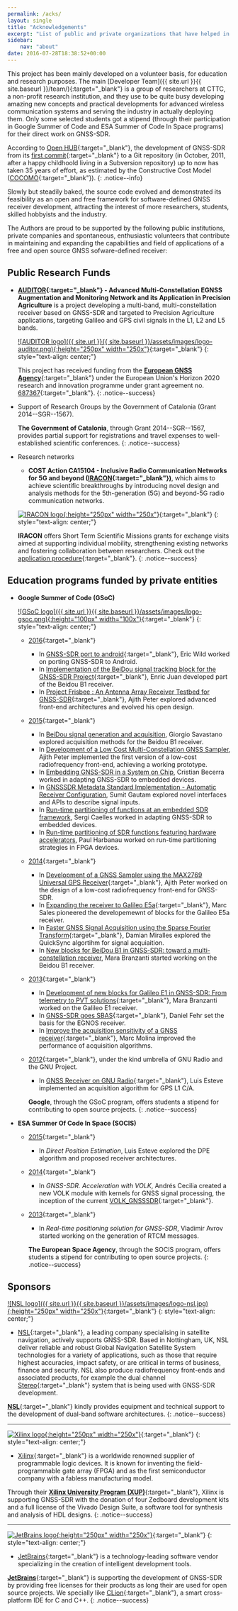 ```yaml
---
permalink: /acks/
layout: single
title: "Acknowledgements"
excerpt: "List of public and private organizations that have helped in the development of GNSS-SDR."
sidebar:
    nav: "about"
date: 2016-07-28T18:38:52+00:00
---
```


This project has been mainly developed on a volunteer basis, for education and research purposes. The main [Developer Team]({{ site.url }}{{ site.baseurl }}/team/){:target="_blank"} is a group of researchers at CTTC, a non-profit research institution, and they use to be quite busy developing amazing new concepts and practical developments for advanced wireless communication systems and serving the industry in actually deploying them. Only some selected students  got a stipend (through their participation in Google Summer of Code and ESA Summer of Code In Space programs) for their direct work on GNSS-SDR.  

According to [Open HUB](https://www.openhub.net/p/gnss-sdr){:target="_blank"}, the development of GNSS-SDR from its [first commit](https://github.com/gnss-sdr/gnss-sdr/commit/228fa3b797dba7d0192f751e7e25a7b8348f9326){:target="_blank"} to a Git repository (in October, 2011, after a happy childhoold living in a Subversion repository) up to now has taken 35 years of effort, as estimated by the Constructive Cost Model ([COCOMO](https://en.wikipedia.org/wiki/COCOMO){:target="_blank"}).
{: .notice--info}

Slowly but steadily baked, the source code evolved and demonstrated its feasibility as an open and free framework for software-defined GNSS receiver development, attracting the interest of more researchers, students, skilled hobbyists and the industry.


The Authors are proud to be supported by the following public institutions, private companies and spontaneous, enthusiastic volunteers that contribute in maintaining and expanding the capabilities and field of applications of a free and open source GNSS sofware-defined receiver:



## Public Research Funds


* **[AUDITOR](http://www.auditor-project.eu/index.html){:target="_blank"} - Advanced Multi-Constellation EGNSS Augmentation and Monitoring Network and its Application in Precision Agriculture** is a project developing a multi-band, multi-constellation receiver based on GNSS-SDR and targeted to Precision Agriculture applications, targeting Galileo and GPS civil signals in the L1, L2 and L5 bands.

  [![AUDITOR logo]({{ site.url }}{{ site.baseurl }}/assets/images/logo-auditor.png){:height="250px" width="250x"}](http://www.auditor-project.eu/index.html){:target="_blank"}
  {: style="text-align: center;"}

  This project has received funding from the [**European GNSS Agency**](http://www.gsa.europa.eu/){:target="_blank"} under the European Union's Horizon 2020 research and innovation programme under grant agreement no. [687367](http://cordis.europa.eu/project/rcn/199301_en.html){:target="_blank"}.
  {: .notice--success}



* Support of Research Groups by the Government of Catalonia (Grant 2014--SGR--1567).

  **The Government of Catalonia**, through Grant 2014--SGR--1567, provides partial support for registrations and travel expenses to well-established scientific conferences.
  {: .notice--success}

* Research networks

  - **COST Action CA15104 - Inclusive Radio Communication Networks for 5G and beyond ([IRACON](http://www.iracon.org){:target="_blank"})**, which aims to achieve scientific breakthroughs by introducing novel design and analysis methods for the 5th-generation (5G) and beyond-5G radio communication networks.

  [![IRACON logo](http://www.iracon.org/wp-content/uploads/2016/03/iracon-logo-big.jpg){:height="250px" width="250x"}](http://www.iracon.org){:target="_blank"}
  {: style="text-align: center;"}

   **IRACON** offers Short Term Scientific Missions grants for exchange visits aimed at supporting individual mobility, strengthening existing networks and fostering collaboration between researchers. Check out the [application procedure](http://www.iracon.org/stsm/){:target="_blank"}.
   {: .notice--success}


## Education programs funded by private entities

* **Google Summer of Code (GSoC)**

    [![GSoC logo]({{ site.url }}{{ site.baseurl }}/assets/images/logo-gsoc.png){:height="100px" width="100x"}](https://developers.google.com/open-source/gsoc/){:target="_blank"}
    {: style="text-align: center;"}

     * [2016](https://summerofcode.withgoogle.com/organizations/?sp-search=gnss-sdr){:target="_blank"}
          - In [GNSS-SDR port to android](https://summerofcode.withgoogle.com/projects/?sp-page=2#4871316700135424){:target="_blank"}, Eric Wild worked on porting GNSS-SDR to Android.
          - In [Implementation of the BeiDou signal tracking block for the GNSS-SDR Project](https://summerofcode.withgoogle.com/projects/?sp-page=2#5537250955755520){:target="_blank"}, Enric Juan developed part of the Beidou B1 receiver.
          - In [Project Frisbee : An Antenna Array Receiver Testbed for GNSS-SDR](https://summerofcode.withgoogle.com/projects/?sp-page=2#4771132842442752){:target="_blank"}, Ajith Peter explored advanced front-end architectures and evolved his open design.

     * [2015](https://www.google-melange.com/archive/gsoc/2015/orgs/gnss_sdr){:target="_blank"}
          - In [BeiDou signal generation and acquisition](https://www.google-melange.com/archive/gsoc/2015/orgs/gnss_sdr/projects/giorgio.html), Giorgio Savastano explored acquisition methods for the Beidou B1 receiver.
          - In [Development of a Low Cost Multi-Constellation GNSS Sampler](https://www.google-melange.com/archive/gsoc/2015/orgs/gnss_sdr/projects/ajithpeter.html), Ajith Peter implemented the first version of a low-cost radiofrequency front-end, achieving a working prototype.
          - In [Embedding GNSS-SDR in a System on Chip](https://www.google-melange.com/archive/gsoc/2015/orgs/gnss_sdr/projects/cris_proteinlab.html), Cristian Becerra worked in adapting GNSS-SDR to embedded devices.
          - In [GNSSSDR Metadata Standard Implementation - Automatic Receiver Configuration](https://www.google-melange.com/archive/gsoc/2015/orgs/gnss_sdr/projects/sumitgautamjbp.html), Sumit Gautam explored novel interfaces and APIs to describe signal inputs.
          - In [Run-time partitioning of functions at an embedded SDR framework](https://www.google-melange.com/archive/gsoc/2015/orgs/gnss_sdr/projects/scaelles.html), Sergi Caelles worked in adapting GNSS-SDR to embedded devices.
          - In [Run-time partitioning of SDR functions featuring hardware accelerators](https://www.google-melange.com/archive/gsoc/2015/orgs/gnss_sdr/projects/paul_jsd.html), Paul Harbanau worked on run-time partitioning strategies in FPGA devices.

     * [2014](https://www.google-melange.com/archive/gsoc/2014/orgs/gnss_sdr){:target="_blank"}
          - In [Development of a GNSS Sampler using the MAX2769 Universal GPS Receiver](https://www.google-melange.com/archive/gsoc/2014/orgs/gnss_sdr/projects/ajithpeter.html){:target="_blank"}, Ajith Peter worked on the design of a low-cost radiofrequency front-end for GNSS-SDR.
          - In [Expanding the receiver to Galileo E5a](https://www.google-melange.com/archive/gsoc/2014/orgs/gnss_sdr/projects/marc_sales.html){:target="_blank"}, Marc Sales pioneered the developemewnt of blocks for the Galileo E5a receiver.
          - In [Faster GNSS Signal Acquisition using the Sparse Fourier Transform](https://www.google-melange.com/archive/gsoc/2014/orgs/gnss_sdr/projects/dmiralles2009.html){:target="_blank"}, Damian Miralles explored the QuickSync algortihm for signal acquiaition.
          - In [New blocks for BeiDou B1 in GNSS-SDR: toward a multi-constellation receiver](https://www.google-melange.com/archive/gsoc/2014/orgs/gnss_sdr/projects/marabra87.html), Mara Branzanti started working on the Beidou B1 receiver.

     * [2013](https://www.google-melange.com/archive/gsoc/2013/orgs/gnss_sdr){:target="_blank"}
          - In [Development of new blocks for Galileo E1 in GNSS-SDR: From telemetry to PVT solutions](https://www.google-melange.com/archive/gsoc/2013/orgs/gnss_sdr/projects/marabra87.html){:target="_blank"}, Mara Branzanti worked on the Galileo E1 receiver.
          - In [GNSS-SDR goes SBAS](https://www.google-melange.com/archive/gsoc/2013/orgs/gnss_sdr/projects/fehrdan.html){:target="_blank"}, Daniel Fehr set the basis for the EGNOS receiver.
          - In [Improve the acquisition sensitivity of a GNSS receiver](https://www.google-melange.com/archive/gsoc/2013/orgs/gnss_sdr/projects/marcmolina.html){:target="_blank"}, Marc Molina improved the performance of acquisition algorithms.

     * [2012](https://www.google-melange.com/archive/gsoc/2012/orgs/gnu){:target="_blank"}, under the kind umbrella of GNU Radio and the GNU Project.
          - In [GNSS Receiver on GNU Radio](https://www.google-melange.com/archive/gsoc/2012/orgs/gnu/projects/lesteve.html){:target="_blank"}, Luis Esteve implemented an acquisition algorithm for GPS L1 C/A.

          **Google**, through the GSoC program, offers students a stipend for contributing to open source projects.
          {: .notice--success}


* **ESA Summer Of Code In Space (SOCIS)**

     * [2015](http://sophia.estec.esa.int/socis2015/?q=node/13){:target="_blank"}
          - In _Direct Position Estimation_, Luis Esteve explored the DPE algorithm and proposed receiver architectures.

     * [2014](http://sophia.estec.esa.int/socis2014/?q=node/13){:target="_blank"}
          - In _GNSS-SDR. Acceleration with VOLK_, Andr&eacute;s Cecilia created a new VOLK module with kernels for GNSS signal processing, the inception of the current [VOLK_GNSSSDR](https://github.com/gnss-sdr/gnss-sdr/tree/master/src/algorithms/libs/volk_gnsssdr_module/volk_gnsssdr){:target="_blank"}.

     * [2013](http://sophia.estec.esa.int/socis2013/?q=node/13){:target="_blank"}
          - In _Real-time positioning solution for GNSS-SDR_, Vladimir Avrov started working on the generation of RTCM messages.

          **The European Space Agency**, through the SOCIS program, offers students a stipend for contributing to open source projects.
          {: .notice--success}


## Sponsors

[![NSL logo]({{ site.url }}{{ site.baseurl }}/assets/images/logo-nsl.jpg){:height="250px" width="250x"}](http://www.nsl.eu.com/){:target="_blank"}
{: style="text-align: center;"}

* [NSL](http://www.nsl.eu.com/){:target="_blank"}, a leading company specialising in satellite navigation, actively supports GNSS-SDR. Based in Nottingham, UK, NSL deliver reliable and robust Global Navigation Satellite System technologies for a variety of applications, such as those that require highest accuracies, impact safety, or are critical in terms of business, finance and security. NSL also produce radiofrequency front-ends and associated products, for example the dual channel [Stereo](http://www.nsl.eu.com/primo.html){:target="_blank"} system that is being used with GNSS-SDR development.

[**NSL**](http://www.nsl.eu.com/){:target="_blank"} kindly provides equipment and technical support to the development of dual-band software architectures.
{: .notice--success}

-----


[![Xilinx logo](https://silica.avnet.com/wps/wcm/connect/88131948-b40f-4223-89fd-137f3e8b3473/1/Xilinx-logo_web.png?MOD=AJPERES&CACHEID=ROOTWORKSPACE-88131948-b40f-4223-89fd-137f3e8b3473/1-lid08oQ){:height="250px" width="250x"}](http://www.xilinx.com){:target="_blank"}
{: style="text-align: center;"}

* [Xilinx](http://www.xilinx.com){:target="_blank"} is a worldwide renowned supplier of programmable logic devices. It is known for inventing the field-programmable gate array (FPGA) and as the first semiconductor company with a fabless manufacturing model.

Through their [**Xilinx University Program (XUP)**](https://www.xilinx.com/support/university.html){:target="_blank"}, Xilinx is supporting GNSS-SDR with the donation of four Zedboard development kits and a full license of the Vivado Design Suite, a software tool for synthesis and analysis of HDL designs.
{: .notice--success}


-------

[![JetBrains logo](http://resources.jetbrains.com/assets/media/open-graph/jetbrains_250x250.png){:height="250px" width="250x"}](https://www.jetbrains.com){:target="_blank"}
{: style="text-align: center;"}

* [JetBrains](https://www.jetbrains.com){:target="_blank"} is a technology-leading software vendor specializing in the creation of intelligent development tools.

[**JetBrains**](https://www.jetbrains.com){:target="_blank"} is supporting the development of GNSS-SDR by providing free licenses for their products as long their are used for open source projects. We specially like [CLion](https://www.jetbrains.com/clion/){:target="_blank"}, a smart cross-platform IDE for C and C++.
{: .notice--success}
